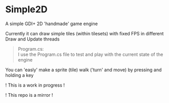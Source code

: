 # Simple2D
A simple GDI+ 2D 'handmade' game engine

Currently it can draw simple tiles (within tilesets) with fixed FPS in different Draw and Update threads

>Program.cs: \
> I use the Program.cs file to test and play with the current state of the engine


You can 'easly' make a sprite (tile) walk ('turn' and move) by pressing and holding a key


! This is a work in progress !

! This repo is a mirror !

